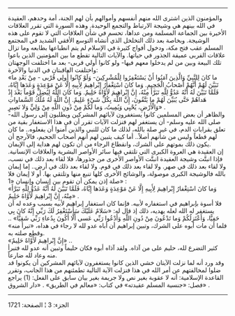 ------------------------------------------------------------------------

والمؤمنون الذين اشترى الله منهم أنفسهم وأموالهم بأن لهم الجنة، أمة
وحدهم، العقيدة في الله بينهم هي وشيجة الارتباط والتجمع الوحيدة. وهذه
السورة التي تقرر العلاقات الأخيرة بين الجماعة المسلمة ومن عداها، تحسم في
شأن العلاقات التي لا تقوم على هذه الوشيجة. وبخاصة بعد ذلك التخلخل الذي
أنشاه التوسع الأفقي الشديد في المجتمع المسلم عقب فتح مكة، ودخول أفواج
كثيرة في الإسلام لم يتم انطباعها بطابعه وما تزال علاقات القربى عميقة
الجذور في حياتها. والآيات التالية تقطع ما بين المؤمنين الذين باعوا تلك
البيعة وبين من لم يدخلوا معهم فيها- ولو كانوا أولي قربى- بعد ما اختلفت
الوجهتان واختلفت العاقبتان في الدنيا والآخرة:  
«ما كانَ لِلنَّبِيِّ وَالَّذِينَ آمَنُوا أَنْ يَسْتَغْفِرُوا لِلْمُشْرِكِينَ- وَلَوْ كانُوا أُولِي قُرْبى -
مِنْ بَعْدِ ما تَبَيَّنَ لَهُمْ أَنَّهُمْ أَصْحابُ الْجَحِيمِ. وَما كانَ اسْتِغْفارُ إِبْراهِيمَ لِأَبِيهِ إِلَّا
عَنْ مَوْعِدَةٍ وَعَدَها إِيَّاهُ، فَلَمَّا تَبَيَّنَ لَهُ أَنَّهُ عَدُوٌّ لِلَّهِ تَبَرَّأَ مِنْهُ، إِنَّ إِبْراهِيمَ لَأَوَّاهٌ
حَلِيمٌ. وَما كانَ اللَّهُ لِيُضِلَّ قَوْماً بَعْدَ إِذْ هَداهُمْ حَتَّى يُبَيِّنَ لَهُمْ ما يَتَّقُونَ، إِنَّ اللَّهَ
بِكُلِّ شَيْءٍ عَلِيمٌ. إِنَّ اللَّهَ لَهُ مُلْكُ السَّماواتِ وَالْأَرْضِ، يُحْيِي وَيُمِيتُ، وَما لَكُمْ مِنْ دُونِ
اللَّهِ مِنْ وَلِيٍّ وَلا نَصِيرٍ» .  
والظاهر أن بعض المسلمين كانوا يستغفرون لآبائهم المشركين ويطلبون إلى رسول
الله- صلى الله عليه وسلم- أن يستغفر لهم فنزلت الآيات تقرر أن في هذا
الاستغفار بقية من تعلق بقرابات الدم، في غير صلة بالله، لذلك ما كان للنبي
والذين آمنوا أن يفعلوه.. ما كان لهم قطعاً وليس من شأنهم أصلاً.. أما كيف
يتبين لهم أنهم أصحاب الجحيم، فالأرجح أن يكون ذلك بموتهم على الشرك،
وانقطاع الرجاء من أن تكون لهم هداية إلى الإيمان.  
إن العقيدة هي العروة الكبرى التي تلتقي فيها سائر الأواصر البشرية
والعلاقات الإنسانية. فإذا انبتَّت وشيجة العقيدة انبتَّت الأواصر الأخرى من
جذورها، فلا لقاء بعد ذلك في نسب، ولا لقاء بعد ذلك في صهر. ولا لقاء بعد
ذلك في قوم. ولا لقاء بعد ذلك في أرض.. إما إيمان بالله فالوشيجة الكبرى
موصولة، والوشائج الأخرى كلها تنبع منها وتلتقي بها. أو لا إيمان فلا صلة
إذن يمكن أن تقوم بين إنسان وإنسان «1» :  
«وَما كانَ اسْتِغْفارُ إِبْراهِيمَ لِأَبِيهِ إِلَّا عَنْ مَوْعِدَةٍ وَعَدَها إِيَّاهُ، فَلَمَّا تَبَيَّنَ لَهُ أَنَّهُ
عَدُوٌّ لِلَّهِ تَبَرَّأَ مِنْهُ، إِنَّ إِبْراهِيمَ لَأَوَّاهٌ حَلِيمٌ» .  
فلا أسوة بإبراهيم في استغفاره لأبيه. فإنما كان استغفار إبراهيم لأبيه
بسبب وعده له أن يستغفر له الله لعله يهديه، ذلك إذ قال له: «سَلامٌ عَلَيْكَ
سَأَسْتَغْفِرُ لَكَ رَبِّي إِنَّهُ كانَ بِي حَفِيًّا، وَأَعْتَزِلُكُمْ وَما تَدْعُونَ مِنْ دُونِ اللَّهِ وَأَدْعُوا
رَبِّي عَسى أَلَّا أَكُونَ بِدُعاءِ رَبِّي شَقِيًّا» .. فلما أن مات أبوه على الشرك، وتبين
إبراهيم أن أباه عدو لله لا رجاء في هداه، «تبرأ منه» وقطع صلته به.  
«إِنَّ إِبْراهِيمَ لَأَوَّاهٌ حَلِيمٌ» ..  
كثير التضرع لله، حليم على من آذاه. ولقد آذاه أبوه فكان حليماً وتبين أنه
عدو لله فتبرأ منه وعاد لله ضارعاً.  
وقد ورد أنه لما نزلت الآيتان خشي الذين كانوا يستغفرون لآبائهم المشركين
أن يكونوا قد ضلوا لمخالفتهم عن أمر الله في هذا فنزلت الآية التالية
تطمئنهم من هذا الجانب، وتقرر القاعدة الإسلامية: أنه لا عقوبة بغير نص ولا
جريمة بغير بيان سابق على الفعل: (1) يراجع فصل: «جنسية المسلم عقيدته» في
كتاب: «معالم في الطريق» . «دار الشروق» .

------------------------------------------------------------------------

الجزء: 3 ¦ الصفحة: 1721
